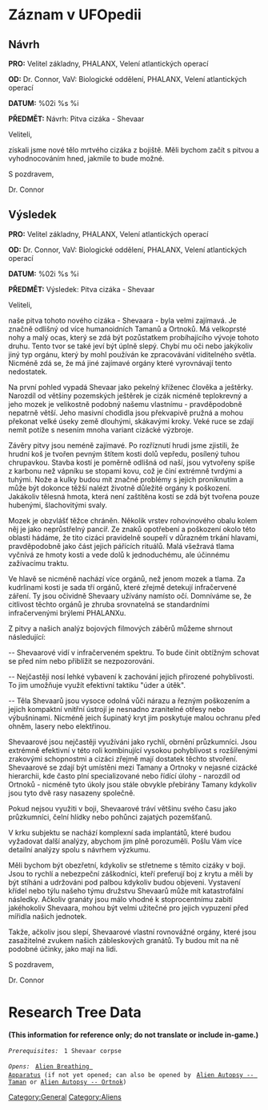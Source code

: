 # Záznam v UFOpedii

## Návrh

**PRO:** Velitel základny, PHALANX, Velení atlantických operací

**OD:** Dr. Connor, VaV: Biologické oddělení, PHALANX, Velení
atlantických operací

**DATUM:** %02i %s %i

**PŘEDMĚT:** Návrh: Pitva cizáka - Shevaar

Veliteli,

získali jsme nové tělo mrtvého cizáka z bojiště. Měli bychom začít s
pitvou a vyhodnocováním hned, jakmile to bude možné.

S pozdravem,

Dr. Connor

## Výsledek

**PRO:** Velitel základny, PHALANX, Velení atlantických operací

**OD:** Dr. Connor, VaV: Biologické oddělení, PHALANX, Velení
atlantických operací

**DATUM:** %02i %s %i

**PŘEDMĚT:** Výsledek: Pitva cizáka - Shevaar

Veliteli,

naše pitva tohoto nového cizáka - Shevaara - byla velmi zajímavá. Je
značně odlišný od více humanoidních Tamanů a Ortnoků. Má velkoprsté nohy
a malý ocas, který se zdá být pozůstatkem probíhajícího vývoje tohoto
druhu. Tento tvor se také jeví být úplně slepý. Chybí mu oči nebo
jakýkoliv jiný typ orgánu, který by mohl používán ke zpracovávání
viditelného světla. Nicméně zdá se, že má jiné zajímavé orgány které
vyrovnávají tento nedostatek.

Na první pohled vypadá Shevaar jako pekelný kříženec člověka a ještěrky.
Narozdíl od většiny pozemských ještěrek je cizák nicméně teplokrevný a
jeho mozek je velikostně podobný našemu vlastnímu - pravděpodobně
nepatrně větší. Jeho masivní chodidla jsou překvapivě pružná a mohou
překonat velké úseky země dlouhými, skákavými kroky. Veké ruce se zdají
nemít potíže s nesením mnoha variant cizácké výzbroje.

Závěry pitvy jsou neméně zajímavé. Po rozříznutí hrudi jsme zjistili, že
hrudní koš je tvořen pevným štítem kosti dolů vepředu, posílený tuhou
chrupavkou. Stavba kostí je poměrně odlišná od naší, jsou vytvořeny
spíše z karbonu než vápníku se stopami kovu, což je činí extrémně
tvrdými a tuhými. Nože a kulky budou mít značné problémy s jejich
proniknutím a může být dokonce těžší nalézt životně důležité orgány k
poškození. Jakákoliv tělesná hmota, která není zaštítěna kostí se zdá
být tvořena pouze hubenými, šlachovitými svaly.

Mozek je obzvlášť těžce chráněn. Několik vrstev rohovinového obalu kolem
něj je jako neprůstřelný pancíř. Ze znaků opotřebení a poškození okolo
této oblasti hádáme, že tito cizáci pravidelně soupeří v důrazném trkání
hlavami, pravděpodobně jako část jejich pářících rituálů. Malá všežravá
tlama vyčnívá ze hmoty kosti a vede dolů k jednoduchému, ale účinnému
zažívacímu traktu.

Ve hlavě se nicméně nachází více orgánů, než jenom mozek a tlama. Za
kudrlinami kosti je sada tří orgánů, které zřejmě detekují infračervené
záření. Ty jsou očividně Shevaary užívány namísto očí. Domníváme se, že
citlivost těchto orgánů je zhruba srovnatelná se standardními
infračervenými brýlemi PHALANXu.

Z pitvy a našich analýz bojových filmových záběrů můžeme shrnout
následující:

-- Shevaarové vidí v infračerveném spektru. To bude činit obtížným
schovat se před ním nebo přiblížit se nezpozorováni.

-- Nejčastěji nosí lehké vybavení k zachování jejich přirozené
pohyblivosti. To jim umožňuje využít efektivní taktiku "úder a útěk".

-- Těla Shevaarů jsou vysoce odolná vůči nárazu a řezným poškozením a
jejich kompaktní vnitřní ústrojí je nesnadno zranitelné otřesy nebo
výbušninami. Nicméně jeich šupinatý kryt jim poskytuje malou ochranu
před ohněm, lasery nebo elektřinou.

Shevaarové jsou nejčastěji využíváni jako rychlí, obrnění průzkumníci.
Jsou extrémně efektivní v této roli kombinující vysokou pohyblivost s
rozšířenými zrakovými schopnostmi a cizáci zřejmě mají dostatek těchto
stvoření. Shevaarové se zdají být umístěni mezi Tamany a Ortnoky v
nejasné cizácké hierarchii, kde často plní specializované nebo řídící
úlohy - narozdíl od Ortnoků - nicméně tyto úkoly jsou stále obvykle
přebírány Tamany kdykoliv jsou tyto dvě rasy nasazeny společně.

Pokud nejsou využiti v boji, Shevaarové tráví většinu svého času jako
průzkumníci, čelní hlídky nebo pohůnci zajatých pozemšťanů.

V krku subjektu se nachází komplexní sada implantátů, které budou
vyžadovat další analýzy, abychom jim plně porozuměli. Pošlu Vám více
detailní analýzy spolu s návrhem výzkumu.

Měli bychom být obezřetní, kdykoliv se střetneme s těmito cizáky v boji.
Jsou to rychlí a nebezpeční záškodníci, kteří preferují boj z krytu a
měli by být stíháni a udržováni pod palbou kdykoliv budou objeveni.
Vystavení křídel nebo týlu našeho týmu družstvu Shevaarů může mít
katastrofální následky. Ačkoliv granáty jsou málo vhodné k
stoprocentnímu zabití jakéhokoliv Shevaara, mohou být velmi užitečné pro
jejich vypuzení před mířidla našich jednotek.

Takže, ačkoliv jsou slepí, Shevaarové vlastní rovnovážné orgány, které
jsou zasažitelné zvukem našich zábleskových granátů. Ty budou mít na ně
podobné účinky, jako mají na lidi.

S pozdravem,

Dr. Connor

# Research Tree Data

**(This information for reference only; do not translate or include
in-game.)**

*`Prerequisites:`*
` 1 Shevaar corpse`

*`Opens:`*
` `[`Alien Breathing Apparatus`](Research/Alien_Breathing_Apparatus "wikilink")` (if not yet opened; can also be opened by`
` `[`Alien Autopsy -- Taman`](Aliens/Taman "wikilink")` or `[`Alien Autopsy -- Ortnok`](Aliens/Ortnok "wikilink")`)`

[Category:General](Category:General "wikilink")
[Category:Aliens](Category:Aliens "wikilink")